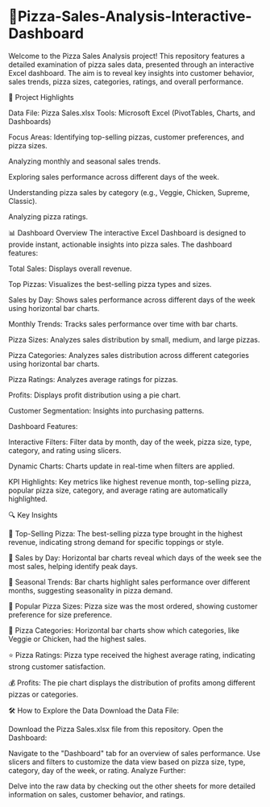 # 🍕Pizza-Sales-Analysis-Interactive-Dashboard 


Welcome to the Pizza Sales Analysis project! This repository features a detailed examination of pizza sales data, presented through an interactive Excel dashboard. The aim is to reveal key insights into customer behavior, sales trends, pizza sizes, categories, ratings, and overall performance.

🌟 Project Highlights

Data File: Pizza Sales.xlsx
Tools: Microsoft Excel (PivotTables, Charts, and Dashboards)

Focus Areas:
Identifying top-selling pizzas, customer preferences, and pizza sizes.

Analyzing monthly and seasonal sales trends.

Exploring sales performance across different days of the week.

Understanding pizza sales by category (e.g., Veggie, Chicken, Supreme, Classic).

Analyzing pizza ratings.

📊 Dashboard Overview The interactive Excel Dashboard is designed to provide instant, actionable insights into pizza sales. The dashboard features:

Total Sales: Displays overall revenue.

Top Pizzas: Visualizes the best-selling pizza types and sizes.

Sales by Day: Shows sales performance across different days of the week using horizontal bar charts.

Monthly Trends: Tracks sales performance over time with bar charts.

Pizza Sizes: Analyzes sales distribution by small, medium, and large pizzas.

Pizza Categories: Analyzes sales distribution across different categories using horizontal bar charts.

Pizza Ratings: Analyzes average ratings for pizzas.

Profits: Displays profit distribution using a pie chart.

Customer Segmentation: Insights into purchasing patterns.

Dashboard Features:

Interactive Filters: Filter data by month, day of the week, pizza size, type, category, and rating using slicers.

Dynamic Charts: Charts update in real-time when filters are applied.

KPI Highlights: Key metrics like highest revenue month, top-selling pizza, popular pizza size, category, and average rating are automatically highlighted.

🔍 Key Insights

🍕 Top-Selling Pizza: The best-selling pizza type brought in the highest revenue, indicating strong demand for specific toppings or style.

📅 Sales by Day: Horizontal bar charts reveal which days of the week see the most sales, helping identify peak days.

📅 Seasonal Trends: Bar charts highlight sales performance over different months, suggesting seasonality in pizza demand.

🍕 Popular Pizza Sizes: Pizza size was the most ordered, showing customer preference for size preference.

🍕 Pizza Categories: Horizontal bar charts show which categories, like Veggie or Chicken, had the highest sales.

⭐ Pizza Ratings: Pizza type received the highest average rating, indicating strong customer satisfaction.

💰 Profits: The pie chart displays the distribution of profits among different pizzas or categories.

🛠️ How to Explore the Data
Download the Data File:

Download the Pizza Sales.xlsx file from this repository.
Open the Dashboard:

Navigate to the "Dashboard" tab for an overview of sales performance.
Use slicers and filters to customize the data view based on pizza size, type, category, day of the week, or rating.
Analyze Further:

Delve into the raw data by checking out the other sheets for more detailed information on sales, customer behavior, and ratings.
